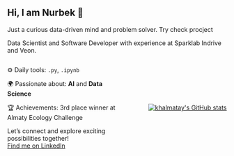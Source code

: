 ## Hi, I am Nurbek 👋

Just a curious data-driven mind and problem solver. Try check procject

Data Scientist and Software Developer with experience at Sparklab Indrive and Veon.

<div style="display: flex; align-items: center;">

  <div style="flex: 1;">
    
  ⚙️ Daily tools: `.py`, `.ipynb`

  🌍 Passionate about: **AI** and **Data Science**

  🏆 Achievements: 3rd place winner at Almaty Ecology Challenge

  Let’s connect and explore exciting possibilities together!  
  [Find me on LinkedIn](https://www.linkedin.com/in/khalmatay/)
  
  </div>
  
  <div style="flex: 1; text-align: right;">
    <a href="https://github.com/anuraghazra/github-readme-stats">
      <img src="https://github-readme-stats.vercel.app/api?username=khalmatay" alt="khalmatay's GitHub stats"/>
    </a>
  </div>
  
</div>


<!--
**khalmatay/khalmatay** is a ✨ _special_ ✨ repository because its `README.md` (this file) appears on your GitHub profile.

Here are some ideas to get you started:

- 🔭 I’m currently working on ...
- 🌱 I’m currently learning ...
- 👯 I’m looking to collaborate on ...
- 🤔 I’m looking for help with ...
- 💬 Ask me about ...
- 📫 How to reach me: ...
- 😄 Pronouns: ...
- ⚡ Fun fact: ...
-->
